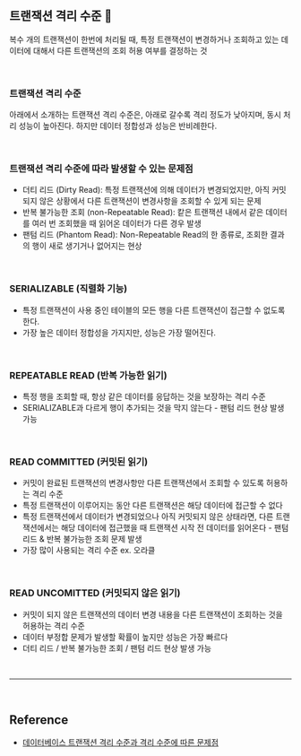 ## 트랜잭션 격리 수준 🎢

복수 개의 트랜잭션이 한번에 처리될 때, 특정 트랜잭션이 변경하거나 조회하고 있는 데이터에 대해서 다른 트랜잭션의 조회 허용 여부를 결정하는 것

<br/>

### 트랜잭션 격리 수준

아래에서 소개하는 트랜잭션 격리 수준은, 아래로 갈수록 격리 정도가 낮아지며, 동시 처리 성능이 높아진다. 하지만 데이터 정합성과 성능은 반비례한다.

<br/>

### 트랜잭션 격리 수준에 따라 발생할 수 있는 문제점

- 더티 리드 (Dirty Read): 특정 트랜잭션에 의해 데이터가 변경되었지만, 아직 커밋되지 않은 상황에서 다른 트랜잭션이 변경사항을 조회할 수 있게 되는 문제
- 반복 불가능한 조회 (non-Repeatable Read): 캍은 트랜잭션 내에서 같은 데이터를 여러 번 조회했을 때 읽어온 데이터가 다른 경우 발생
- 팬텀 리드 (Phantom Read): Non-Repeatable Read의 한 종류로, 조회한 결과의 행이 새로 생기거나 없어지는 현상

<br/>

### SERIALIZABLE (직렬화 기능)

- 특정 트랜잭션이 사용 중인 테이블의 모든 행을 다른 트랜잭션이 접근할 수 없도록 한다.
- 가장 높은 데이터 정합성을 가지지만, 성능은 가장 떨어진다.

<br/>

### REPEATABLE READ (반복 가능한 읽기)

- 특정 행을 조회할 때, 항상 같은 데이터를 응답하는 것을 보장하는 격리 수준
- SERIALIZABLE과 다르게 행이 추가되는 것을 막지 않는다 - 팬텀 리드 현상 발생 가능

<br/>

### READ COMMITTED (커밋된 읽기)

- 커밋이 완료된 트랜잭션의 변경사항만 다른 트랜잭션에서 조회할 수 있도록 허용하는 격리 수준
- 특정 트랜잭션이 이루어지는 동안 다른 트랜잭션은 해당 데이터에 접근할 수 없다
- 특정 트랜잭션에서 데이터가 변경되었으나 아직 커밋되지 않은 상태라면, 다른 트랜잭션에서는 해당 데이터에 접근했을 때 트랜잭션 시작 전 데이터를 읽어온다 - 팬텀 리드 & 반복 불가능한 조회 문제 발생
- 가장 많이 사용되는 격리 수준 ex. 오라클

<br/>

### READ UNCOMITTED (커밋되지 않은 읽기)

- 커밋이 되지 않은 트랜잭션의 데이터 변경 내용을 다른 트랜잭션이 조회하는 것을 허용하는 격리 수준
- 데이터 부정합 문제가 발생할 확률이 높지만 성능은 가장 빠르다
- 더티 리드 / 반복 불가능한 조회 / 팬텀 리드 현상 발생 가능

<br/>

---

<br/>

## Reference

- [데이터베이스 트랜잭션 격리 수준과 격리 수준에 따른 문제점](https://hudi.blog/transaction-isolation-level/)
